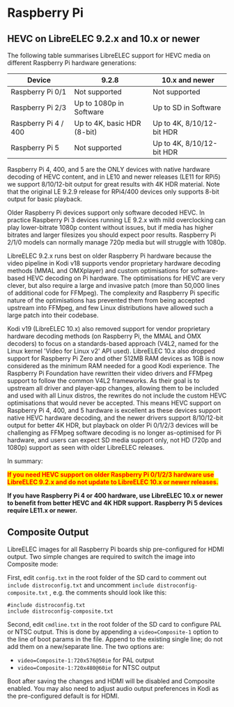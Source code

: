 # Raspberry Pi

## HEVC on LibreELEC 9.2.x and 10.x or newer

The following table summarises LibreELEC support for HEVC media on different Raspberry Pi hardware generations:

| Device               | 9.2.8                       | 10.x and newer            |
| -------------------- | --------------------------- | ------------------------- |
| Raspberry Pi 0/1     | Not supported               | Not supported             |
| Raspberry Pi 2/3     | Up to 1080p in Software     | Up to SD in Software      |
| Raspberry Pi 4 / 400 | Up to 4K, basic HDR (8-bit) | Up to 4K, 8/10/12-bit HDR |
| Raspberry Pi 5       | Not supported               | Up to 4K, 8/10/12-bit HDR |

Raspberry Pi 4, 400, and 5 are the ONLY devices with native hardware decoding of HEVC content, and in LE10 and newer releases (LE11 for RPi5) we support 8/10/12-bit output for great results with 4K HDR material. Note that the original LE 9.2.9 release for RPi4/400 devices only supports 8-bit output for basic playback.

Older Raspberry Pi devices support only software decoded HEVC. In practice Raspberry Pi 3 devices running LE 9.2.x with mild overclocking can play lower-bitrate 1080p content without issues, but if media has higher bitrates and larger filesizes you should expect poor results. Raspberry Pi 2/1/0 models can normally manage 720p media but will struggle with 1080p.

LibreELEC 9.2.x runs best on older Raspberry Pi hardware because the video pipeline in Kodi v18 supports vendor proprietary hardware decoding methods (MMAL and OMXplayer) and custom optimisations for software-based HEVC decoding on Pi hardware. The optimisations for HEVC are very clever, but also require a large and invasive patch (more than 50,000 lines of additional code for FFMpeg). The complexity and Raspberry Pi specific nature of the optimisations has prevented them from being accepted upstream into FFMpeg, and few Linux distributions have allowed such a large patch into their codebase.

Kodi v19 (LibreELEC 10.x) also removed support for vendor proprietary hardware decoding methods (on Raspberry Pi, the MMAL and OMX decoders) to focus on a standards-based approach (V4L2, named for the Linux kernel 'Video for Linux v2' API used). LibreELEC 10.x also dropped support for Raspberry Pi Zero and other 512MB RAM devices as 1GB is now considered as the minimum RAM needed for a good Kodi experience. The Raspberry Pi Foundation have rewritten their video drivers and FFMpeg support to follow the common V4L2 frameworks. As their goal is to upstream all driver and player-app changes, allowing them to be included and used with all Linux distros, the rewrites do not include the custom HEVC optimisations that would never be accepted. This means HEVC support on Raspberry Pi 4, 400, and 5 hardware is excellent as these devices support native HEVC hardware decoding, and the newer drivers support 8/10/12-bit output for better 4K HDR, but playback on older Pi 0/1/2/3 devices will be challenging as FFMpeg software decoding is no longer as-optimised for Pi hardware, and users can expect SD media support only, not HD (720p and 1080p) support as seen with older LibreELEC releases.

In summary:

<mark style="color:red;">**If you need HEVC support on older Raspberry Pi 0/1/2/3 hardware use LibreELEC 9.2.x and do not update to LibreELEC 10.x or newer releases.**</mark>

**If you have Raspberry Pi 4 or 400 hardware, use LibreELEC 10.x or newer to benefit from better HEVC and 4K HDR support. Raspberry Pi 5 devices require LE11.x or newer.**

## Composite Output

LibreELEC images for all Raspberry Pi boards ship pre-configured for HDMI output. Two simple changes are required to switch the image into Composite mode:

First, edit `config.txt` in the root folder of the SD card to comment out `include distroconfig.txt` and uncomment `include distroconfig-composite.txt` , e.g. the comments should look like this:

```
#include distroconfig.txt
include distroconfig-composite.txt
```

Second, edit `cmdline.txt` in the root folder of the SD card to configure PAL or NTSC output. This is done by appending a `video=Composite-1` option to the line of boot params in the file. Append to the existing single line; do not add them on a new/separate line. The two options are:

* &#x20;`video=Composite-1:720x576@50ie`  for PAL output
* &#x20;`video=Composite-1:720x480@60ie`  for NTSC output

Boot after saving the changes and HDMI will be disabled and Composite enabled. You may also need to adjust audio output preferences in Kodi as the pre-configured default is for HDMI.
